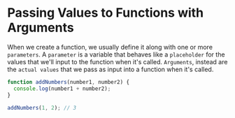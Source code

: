 # Passing Values to Functions with Arguments

When we create a function, we usually define it along with one or more `parameters`.
A `parameter` is a variable that behaves like a `placeholder` for the values that we'll input to the function when it's called.
`Arguments`, instead are the `actual values` that we pass as input into a function when it's called.

```js
function addNumbers(number1, number2) {
  console.log(number1 + number2);
}

addNumbers(1, 2); // 3
```
